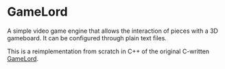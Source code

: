 # GameLord
A simple video game engine that allows the interaction of pieces with a 3D gameboard. It can be configured through plain text files.

This is a reimplementation from scratch in C++ of the original C-written [GameLord](https://github.com/miguescri/GameLord_C).
